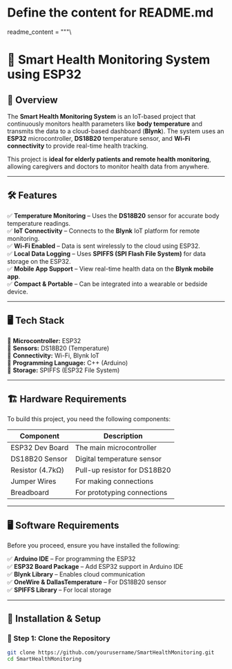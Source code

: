 # Define the content for README.md
readme_content = """\
# 🏥 Smart Health Monitoring System using ESP32  

## 📌 Overview  
The **Smart Health Monitoring System** is an IoT-based project that continuously monitors health parameters like **body temperature** and transmits the data to a cloud-based dashboard (**Blynk**). The system uses an **ESP32** microcontroller, **DS18B20** temperature sensor, and **Wi-Fi connectivity** to provide real-time health tracking.  

This project is **ideal for elderly patients and remote health monitoring**, allowing caregivers and doctors to monitor health data from anywhere.  

---

## 🛠 Features  
✅ **Temperature Monitoring** – Uses the **DS18B20** sensor for accurate body temperature readings.  
✅ **IoT Connectivity** – Connects to the **Blynk** IoT platform for remote monitoring.  
✅ **Wi-Fi Enabled** – Data is sent wirelessly to the cloud using ESP32.  
✅ **Local Data Logging** – Uses **SPIFFS (SPI Flash File System)** for data storage on the ESP32.  
✅ **Mobile App Support** – View real-time health data on the **Blynk mobile app**.  
✅ **Compact & Portable** – Can be integrated into a wearable or bedside device.  

---

## 🖥️ Tech Stack  
🔹 **Microcontroller:** ESP32  
🔹 **Sensors:** DS18B20 (Temperature)  
🔹 **Connectivity:** Wi-Fi, Blynk IoT  
🔹 **Programming Language:** C++ (Arduino)  
🔹 **Storage:** SPIFFS (ESP32 File System)  

---

## 🏗 Hardware Requirements  
To build this project, you need the following components:  

| Component           | Description                            |  
|--------------------|------------------------------------|  
| ESP32 Dev Board    | The main microcontroller            |  
| DS18B20 Sensor    | Digital temperature sensor         |  
| Resistor (4.7kΩ)   | Pull-up resistor for DS18B20       |  
| Jumper Wires      | For making connections             |  
| Breadboard        | For prototyping connections        |  

---

## 🖥 Software Requirements  
Before you proceed, ensure you have installed the following:  

✅ **Arduino IDE** – For programming the ESP32  
✅ **ESP32 Board Package** – Add ESP32 support in Arduino IDE  
✅ **Blynk Library** – Enables cloud communication  
✅ **OneWire & DallasTemperature** – For DS18B20 sensor  
✅ **SPIFFS Library** – For local storage  

---

## 🚀 Installation & Setup  

### 🔹 Step 1: Clone the Repository  
```bash
git clone https://github.com/yourusername/SmartHealthMonitoring.git
cd SmartHealthMonitoring
